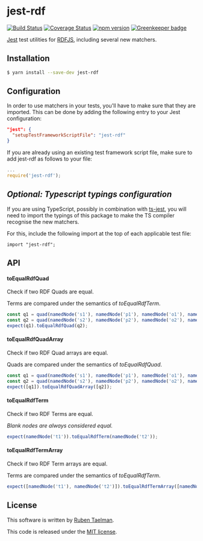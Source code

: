 # jest-rdf

[![Build Status](https://travis-ci.org/rubensworks/jest-rdf.svg?branch=master)](https://travis-ci.org/rubensworks/jest-rdf)
[![Coverage Status](https://coveralls.io/repos/github/rubensworks/jest-rdf/badge.svg?branch=master)](https://coveralls.io/github/rubensworks/jest-rdf?branch=master)
[![npm version](https://badge.fury.io/js/jsonld-parser.svg)](https://www.npmjs.com/package/jest-rdf) [![Greenkeeper badge](https://badges.greenkeeper.io/rubensworks/jest-rdf.svg)](https://greenkeeper.io/)

[Jest](https://jestjs.io/) test utilities for [RDFJS](https://github.com/rdfjs/representation-task-force/),
including several new matchers.

## Installation

```bash
$ yarn install --save-dev jest-rdf
```

## Configuration

In order to use matchers in your tests,
you'll have to make sure that they are imported.
This can be done by adding the following entry to your Jest configuration:
```json
"jest": {
  "setupTestFrameworkScriptFile": "jest-rdf"
}
```

If you are already using an existing test framework script file,
make sure to add jest-rdf as follows to your file:
```javascript
...
require('jest-rdf');
```

## _Optional: Typescript typings configuration_

If you are using TypeScript, possibly in combination with [ts-jest](https://www.npmjs.com/package/ts-jest),
you will need to import the typings of this package to make the TS compiler recognise the new matchers.

For this, include the following import at the top of each applicable test file:
```
import "jest-rdf";
```

## API

#### toEqualRdfQuad

Check if two RDF Quads are equal.

Terms are compared under the semantics of _toEqualRdfTerm_.

```js
const q1 = quad(namedNode('s1'), namedNode('p1'), namedNode('o1'), namedNode('g1'));
const q2 = quad(namedNode('s2'), namedNode('p2'), namedNode('o2'), namedNode('g2'));
expect(q1).toEqualRdfQuad(q2);
```

#### toEqualRdfQuadArray

Check if two RDF Quad arrays are equal.

Quads are compared under the semantics of _toEqualRdfQuad_.

```js
const q1 = quad(namedNode('s1'), namedNode('p1'), namedNode('o1'), namedNode('g1'));
const q2 = quad(namedNode('s2'), namedNode('p2'), namedNode('o2'), namedNode('g2'));
expect([q1]).toEqualRdfQuadArray([q2]);
```

#### toEqualRdfTerm

Check if two RDF Terms are equal.

_Blank nodes are always considered equal._

```js
expect(namedNode('t1')).toEqualRdfTerm(namedNode('t2'));
```

#### toEqualRdfTermArray

Check if two RDF Term arrays are equal.

Terms are compared under the semantics of _toEqualRdfTerm_.

```js
expect([namedNode('t1'), namedNode('t2')]).toEqualRdfTermArray([namedNode('t2'), namedNode('t3')]);
```

## License
This software is written by [Ruben Taelman](http://rubensworks.net/).

This code is released under the [MIT license](http://opensource.org/licenses/MIT).
